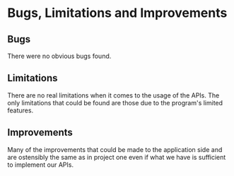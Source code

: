# Bugs, Limitations and Improvements

## Bugs

There were no obvious bugs found.

## Limitations

There are no real limitations when it comes to the usage of the APIs. The only limitations that could be found are those due to the program's limited features.

## Improvements

Many of the improvements that could be made to the application side and are ostensibly the same as in project one even if what we have is sufficient to implement our APIs.
